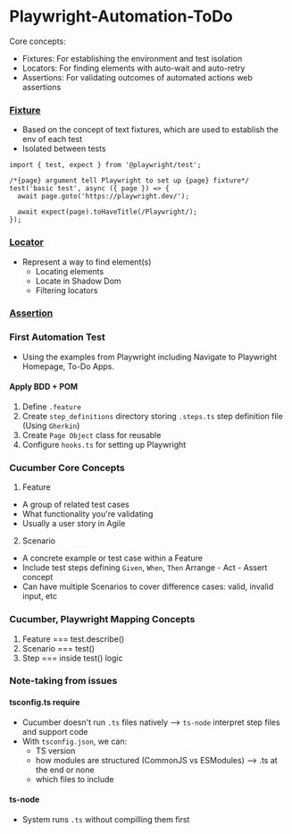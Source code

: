 # Playwright-Automation-ToDo

Core concepts:
- Fixtures: For establishing the environment and test isolation 
- Locators: For finding elements with auto-wait and auto-retry
- Assertions: For validating outcomes of automated actions web assertions

### [Fixture](https://playwright.dev/docs/test-fixtures#introduction)
- Based on the concept of text fixtures, which are used to establish the env of each test
- Isolated between tests
```
import { test, expect } from '@playwright/test';

/*{page} argument tell Playwright to set up {page} fixture*/
test('basic test', async ({ page }) => {
  await page.goto('https://playwright.dev/');

  await expect(page).toHaveTitle(/Playwright/);
});
```
### [Locator](https://playwright.dev/docs/locators#introduction)
- Represent a way to find element(s)
  - Locating elements
  - Locate in Shadow Dom
  - Filtering locators

### [Assertion](https://playwright.dev/docs/test-assertions#introduction)

### First Automation Test
- Using the examples from Playwright including Navigate to Playwright Homepage, To-Do Apps.

#### Apply BDD + POM
1. Define <code>.feature</code>
2. Create <code>step_definitions</code> directory storing <code>.steps.ts</code> step definition file (Using <code>Gherkin</code>)
3. Create <code>Page Object</code> class for reusable
4. Configure <code>hooks.ts</code> for setting up Playwright

### Cucumber Core Concepts
1. Feature
  - A group of related test cases
  - What functionality you're validating
  - Usually a user story in Agile
2. Scenario
  - A concrete example or test case within a Feature
  - Include test steps defining <code>Given</code>, <code>When</code>, <code>Then</code> Arrange - Act - Assert concept
  - Can have multiple Scenarios to cover difference cases: valid, invalid input, etc

### Cucumber, Playwright Mapping Concepts
1. Feature === test.describe()
2. Scenario === test()
3. Step === inside test() logic

### Note-taking from issues
#### tsconfig.ts require
- Cucumber doesn't run <code>.ts</code> files natively --> <code>ts-node</code> interpret step files and support code
- With <code>tsconfig.json</code>, we can:
  - TS version
  - how modules are structured (CommonJS vs ESModules) --> .ts at the end or none
  - which files to include
#### ts-node
- System runs <code>.ts</code> without compilling them first